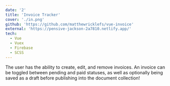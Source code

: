 ```yaml
---
date: '2'
title: 'Invoice Tracker'
cover: './in.png'
github: 'https://github.com/matthewricklefs/vue-invoice'
external: 'https://pensive-jackson-2a7810.netlify.app/'
tech:
  - Vue
  - Vuex
  - Firebase
  - SCSS
---
```


The user has the ability to create, edit, and remove invoices. An invoice can be toggled between pending and paid statuses, as well as optionally being saved as a draft before publishing into the document collection!
